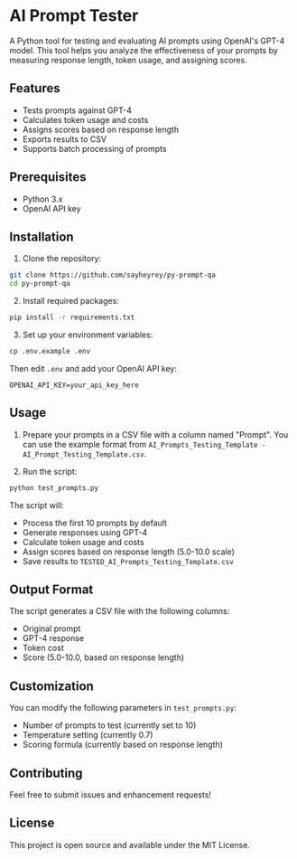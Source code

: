 # AI Prompt Tester

A Python tool for testing and evaluating AI prompts using OpenAI's GPT-4 model. This tool helps you analyze the effectiveness of your prompts by measuring response length, token usage, and assigning scores.

## Features

- Tests prompts against GPT-4
- Calculates token usage and costs
- Assigns scores based on response length
- Exports results to CSV
- Supports batch processing of prompts

## Prerequisites

- Python 3.x
- OpenAI API key

## Installation

1. Clone the repository:
```bash
git clone https://github.com/sayheyrey/py-prompt-qa
cd py-prompt-qa
```

2. Install required packages:
```bash
pip install -r requirements.txt
```

3. Set up your environment variables:
```bash
cp .env.example .env
```
Then edit `.env` and add your OpenAI API key:
```
OPENAI_API_KEY=your_api_key_here
```

## Usage

1. Prepare your prompts in a CSV file with a column named "Prompt". You can use the example format from `AI_Prompts_Testing_Template - AI_Prompt_Testing_Template.csv`.

2. Run the script:
```bash
python test_prompts.py
```

The script will:
- Process the first 10 prompts by default
- Generate responses using GPT-4
- Calculate token usage and costs
- Assign scores based on response length (5.0-10.0 scale)
- Save results to `TESTED_AI_Prompts_Testing_Template.csv`

## Output Format

The script generates a CSV file with the following columns:
- Original prompt
- GPT-4 response
- Token cost
- Score (5.0-10.0, based on response length)

## Customization

You can modify the following parameters in `test_prompts.py`:
- Number of prompts to test (currently set to 10)
- Temperature setting (currently 0.7)
- Scoring formula (currently based on response length)

## Contributing

Feel free to submit issues and enhancement requests!

## License

This project is open source and available under the MIT License. 